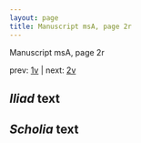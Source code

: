 ```yaml
---
layout: page
title: Manuscript msA, page 2r
---
```


Manuscript msA, page 2r

prev:  [1v](../1v) | next:  [2v](../2v)

## *Iliad* text



## *Scholia* text

